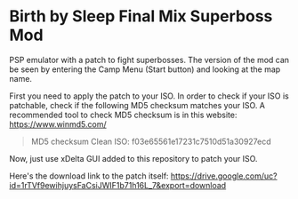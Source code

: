 # Birth by Sleep Final Mix Superboss Mod
PSP emulator with a patch to fight superbosses. The version of the mod can be seen by entering the Camp Menu (Start button) and looking at the map name.

First you need to apply the patch to your ISO.
In order to check if your ISO is patchable, check if the following MD5 checksum matches your ISO.
A recommended tool to check MD5 checksum is in this website: https://www.winmd5.com/

> MD5 checksum Clean ISO:
> f03e65561e17231c7510d51a30927ecd

Now, just use xDelta GUI added to this repository to patch your ISO.

Here's the download link to the patch itself: https://drive.google.com/uc?id=1rTVf9ewihjuysFaCsiJWIF1b71h16L_7&export=download
